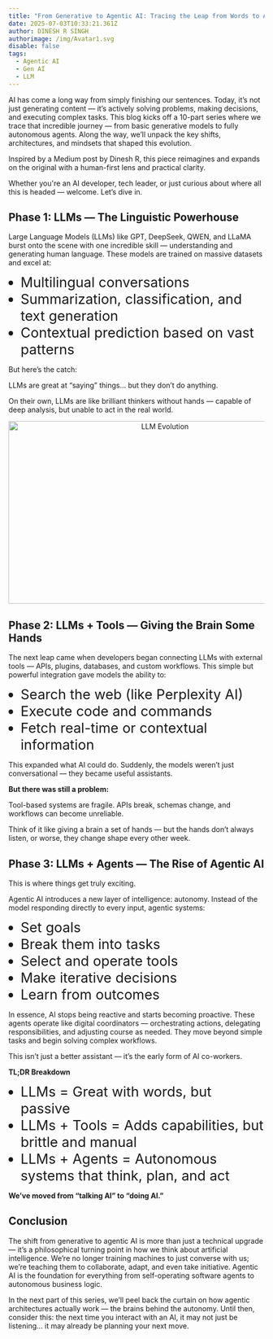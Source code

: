 ```yaml
---
title: "From Generative to Agentic AI: Tracing the Leap from Words to Actions"
date: 2025-07-03T10:33:21.361Z
author: DINESH R SINGH
authorimage: /img/Avatar1.svg
disable: false
tags:
  - Agentic AI
  - Gen AI
  - LLM
---
```

<style>
li {
   font-size: 27px;
   line-height: 33px;
   max-width: none;
}
</style>

AI has come a long way from simply finishing our sentences. Today, it’s not just generating content — it’s actively solving problems, making decisions, and executing complex tasks. This blog kicks off a 10-part series where we trace that incredible journey — from basic generative models to fully autonomous agents. Along the way, we’ll unpack the key shifts, architectures, and mindsets that shaped this evolution.

Inspired by a Medium post by Dinesh R, this piece reimagines and expands on the original with a human-first lens and practical clarity.

[](https://dineshr1493.medium.com/all-you-need-to-know-about-the-evolution-of-generative-ai-to-agentic-ai-65de72254a86)

Whether you're an AI developer, tech leader, or just curious about where all this is headed — welcome. Let’s dive in.

## Phase 1: LLMs — The Linguistic Powerhouse

Large Language Models (LLMs) like GPT, DeepSeek, QWEN, and LLaMA burst onto the scene with one incredible skill — understanding and generating human language. These models are trained on massive datasets and excel at:

* Multilingual conversations
* Summarization, classification, and text generation
* Contextual prediction based on vast patterns

But here’s the catch:

LLMs are great at “saying” things… but they don’t do anything.

On their own, LLMs are like brilliant thinkers without hands — capable of deep analysis, but unable to act in the real world.


<center><img src="/img/llms.png" width="600" height="359" alt="LLM Evolution" title="LLM Evolution"></center>

## Phase 2: LLMs + Tools — Giving the Brain Some Hands

The next leap came when developers began connecting LLMs with external tools — APIs, plugins, databases, and custom workflows. This simple but powerful integration gave models the ability to:

* Search the web (like Perplexity AI)
* Execute code and commands
* Fetch real-time or contextual information

This expanded what AI could do. Suddenly, the models weren’t just conversational — they became useful assistants.

**But there was still a problem:**

Tool-based systems are fragile. APIs break, schemas change, and workflows can become unreliable.

Think of it like giving a brain a set of hands — but the hands don’t always listen, or worse, they change shape every other week.

## Phase 3: LLMs + Agents — The Rise of Agentic AI

This is where things get truly exciting.

Agentic AI introduces a new layer of intelligence: autonomy. Instead of the model responding directly to every input, agentic systems:

* Set goals
* Break them into tasks
* Select and operate tools
* Make iterative decisions
* Learn from outcomes

In essence, AI stops being reactive and starts becoming proactive. These agents operate like digital coordinators — orchestrating actions, delegating responsibilities, and adjusting course as needed. They move beyond simple tasks and begin solving complex workflows.

This isn’t just a better assistant — it’s the early form of AI co-workers.

**TL;DR Breakdown**

* LLMs = Great with words, but passive
* LLMs + Tools = Adds capabilities, but brittle and manual
* LLMs + Agents = Autonomous systems that think, plan, and act

**We’ve moved from “talking AI” to “doing AI.”**

## Conclusion

The shift from generative to agentic AI is more than just a technical upgrade — it’s a philosophical turning point in how we think about artificial intelligence. We’re no longer training machines to just converse with us; we’re teaching them to collaborate, adapt, and even take initiative. Agentic AI is the foundation for everything from self-operating software agents to autonomous business logic.

In the next part of this series, we’ll peel back the curtain on how agentic architectures actually work — the brains behind the autonomy. Until then, consider this: the next time you interact with an AI, it may not just be listening… it may already be planning your next move.